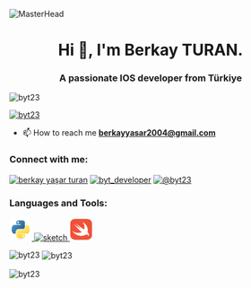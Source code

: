 ![MasterHead](https://instagram.fsaw6-1.fna.fbcdn.net/v/t51.2885-19/541157761_18353563249082121_1999508787164852114_n.jpg?stp=dst-jpg_s320x320_tt6&efg=eyJ2ZW5jb2RlX3RhZyI6InByb2ZpbGVfcGljLmRqYW5nby4xMDI0LmMyIn0&_nc_ht=instagram.fsaw6-1.fna.fbcdn.net&_nc_cat=109&_nc_oc=Q6cZ2QH0vaHcuJWTX-AoXYyiXbzhaqXpNeQkiAXIBPeK2WH4DdrDQFk1qyChnHrPLvNZwWJ-zHG6VMHDjmJYJ_94xN4c&_nc_ohc=6mCuY6uwDYsQ7kNvwEEhHbi&_nc_gid=OF_cHlPH9Dm1Du7oij-Znw&edm=AOQ1c0wBAAAA&ccb=7-5&oh=00_AfcDr82ZRh3dYFvAjd-BR3t9zTUx-cKSBvaxg0CV_yP0uA&oe=68E6EFE2&_nc_sid=8b3546)

<h1 align="center">Hi 👋, I'm Berkay TURAN.</h1>
<h3 align="center">A passionate IOS developer from Türkiye</h3>

<p align="left"> <img src="https://komarev.com/ghpvc/?username=byt23&label=Profile%20views&color=0e75b6&style=flat" alt="byt23" /> </p>

<p align="left"> <a href="https://github.com/ryo-ma/github-profile-trophy"><img src="https://github-profile-trophy.vercel.app/?username=byt23" alt="byt23" /></a> </p>

- 📫 How to reach me **berkayyasar2004@gmail.com**

<h3 align="left">Connect with me:</h3>
<p align="left">
<a href="https://linkedin.com/in/berkay yaşar turan" target="blank"><img align="center" src="https://raw.githubusercontent.com/rahuldkjain/github-profile-readme-generator/master/src/images/icons/Social/linked-in-alt.svg" alt="berkay yaşar turan" height="30" width="40" /></a>
<a href="https://instagram.com/byt_developer" target="blank"><img align="center" src="https://raw.githubusercontent.com/rahuldkjain/github-profile-readme-generator/master/src/images/icons/Social/instagram.svg" alt="byt_developer" height="30" width="40" /></a>
<a href="https://medium.com/@byt23" target="blank"><img align="center" src="https://raw.githubusercontent.com/rahuldkjain/github-profile-readme-generator/master/src/images/icons/Social/medium.svg" alt="@byt23" height="30" width="40" /></a>
</p>

<h3 align="left">Languages and Tools:</h3>
<p align="left"> <a href="https://www.python.org" target="_blank" rel="noreferrer"> <img src="https://raw.githubusercontent.com/devicons/devicon/master/icons/python/python-original.svg" alt="python" width="40" height="40"/> </a> <a href="https://www.sketch.com/" target="_blank" rel="noreferrer"> <img src="https://www.vectorlogo.zone/logos/sketchapp/sketchapp-icon.svg" alt="sketch" width="40" height="40"/> </a> <a href="https://developer.apple.com/swift/" target="_blank" rel="noreferrer"> <img src="https://raw.githubusercontent.com/devicons/devicon/master/icons/swift/swift-original.svg" alt="swift" width="40" height="40"/> </a> </p>

<p><img align="left" src="https://github-readme-stats.vercel.app/api/top-langs?username=byt23&show_icons=true&locale=en&layout=compact" alt="byt23" /></p>

<p>&nbsp;<img align="center" src="https://github-readme-stats.vercel.app/api?username=byt23&show_icons=true&locale=en" alt="byt23" /></p>

<p><img align="center" src="https://github-readme-streak-stats.herokuapp.com/?user=byt23&" alt="byt23" /></p>
